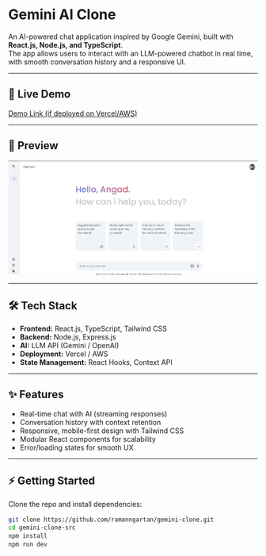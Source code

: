 # Gemini AI Clone  

An AI-powered chat application inspired by Google Gemini, built with **React.js, Node.js, and TypeScript**.  
The app allows users to interact with an LLM-powered chatbot in real time, with smooth conversation history and a responsive UI.  

---

## 🚀 Live Demo  
[Demo Link (if deployed on Vercel/AWS)](https://your-deployment-link.com)  

---

## 📸 Preview  
![Desktop View](desktop-view.png)  

---

## 🛠 Tech Stack  
- **Frontend:** React.js, TypeScript, Tailwind CSS  
- **Backend:** Node.js, Express.js  
- **AI:** LLM API (Gemini / OpenAI)  
- **Deployment:** Vercel / AWS  
- **State Management:** React Hooks, Context API  

---

## ✨ Features  
- Real-time chat with AI (streaming responses)  
- Conversation history with context retention  
- Responsive, mobile-first design with Tailwind CSS  
- Modular React components for scalability  
- Error/loading states for smooth UX  

---

## ⚡ Getting Started  

Clone the repo and install dependencies:  
```bash
git clone https://github.com/ramanngartan/gemini-clone.git
cd gemini-clone-src
npm install
npm run dev
